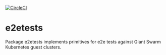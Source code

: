 [![CircleCI](https://circleci.com/gh/giantswarm/e2etests.svg?&style=shield&circle-token=b073a6656900176b7e5d03d568a102b428c01afd)](https://circleci.com/gh/giantswarm/e2etests)

# e2etests
Package e2etests implements primitives for e2e tests against Giant Swarm
Kubernetes guest clusters.
